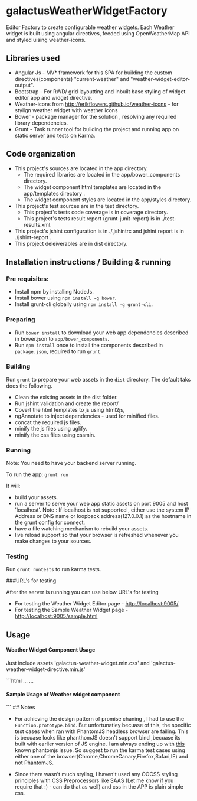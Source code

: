 # galactusWeatherWidgetFactory
Editor Factory to create configurable weather widgets. Each Weather widget is built using angular directives, feeded using OpenWeatherMap API and styled uising weather-icons.

## Libraries used
* Angular Js - MV* framework for this SPA for building the custom directives(components) "current-weather" and "weather-widget-editor-output".
* Bootstrap - For RWD/ grid layoutting and inbuilt base styling of widget editor app and widget directive.
* Weather-icons from http://erikflowers.github.io/weather-icons  - for stylign weather widget with weather icons
* Bower - package manager for the solution , resolving any required library dependencies.
* Grunt - Task runner tool for building the project and running app on static server and tests on Karma.

## Code organization
* This project's sources are located in the app directory.
  * The required libraries are located in the app/bower_components directory.
  * The widget component html templates are located in the app/templates directory .
  * The widget component styles are located in the app/styles directory.
* This project's test sources are in the test directory.
  * This project's tests code coverage is in coverage directory.
  * This project's tests result report (grunt-junit-report) is in ./test-results.xml.
* This project's jshint configuration is in ./.jshintrc and jshint report is in ./jshint-report .  
* This project deleiverables are in dist directory.

## Installation instructions / Building & running

### Pre requisites:
 * Install npm by installing NodeJs.
 * Install bower using  `npm install -g bower`.
 * Install grunt-cli globally using `npm install -g grunt-cli`.

### Preparing
 * Run `bower install` to download your web app dependencies described in bower.json to `app/bower_components`.
 * Run `npm install` once to install the components described in `package.json`, required to run `grunt`.
 
### Building

Run `grunt` to prepare your web assets in the `dist` directory.  The default taks does the following.
 * Clean the existing assets in the dist folder.
 * Run jshint validation  and create the report/
 * Covert the html templates to js using html2js,
 * ngAnnotate to inject dependencies - used for minified files.
 * concat the required js files. 
 * minify the js files using uglify.
 * minify the css files using cssmin.
 

### Running

Note: You need to have your backend server running.

To run the app:
`grunt run`

It will:
 * build your assets.
 * run a server to serve your web app static assets on port 9005 and host 'localhost'. Note : If localhost is not supported , either use the system IP Address or DNS name or loopback address(127.0.0.1) as the hostname in the grunt config for connect.
 * have a file watching mechanism to rebuild your assets.
 * live reload support so that your browser is refreshed whenever you make changes to your sources.

### Testing

Run `grunt runtests` to run karma tests.

###URL's for testing

After the server is running you can use below URL's for testing
 * For testing the Weather Widget Editor page - [http://localhost:9005/](http://localhost:9005/)
 * For testing the Sample Weather Widget page -[http://localhost:9005/sample.html](http://localhost:9005/sample.html)


## Usage
<h4> Weather Widget Component Usage</h4>
<p> Just include assets 'galactus-weather-widget.min.css' and 'galactus-weather-widget-directive.min.js'</p>
```html
<head>
...
<link rel="stylesheet" type="text/css" href="styles/galactus-weather-widget.min.css"/>
<script type="text/javascript" src="galactus-weather-widget-directive.min.js"></script>
...
</head>
<body ng-app="weatherWidgetModule">
<h4>Sample Usage of Weather widget component</h4>
  <current-weather units="imperial"
              showwind="true"
              title="A sample Weather widget">
    </current-weather>
</body>      
```
## Notes

* For achieving the design pattern of promise chaning , I had to use the `Function.prototype.bind`. But unfortunatley becuase of this,  the specific test cases when ran with PhantomJS headless browser are failing. This is becuase looks like phanthomJS doesn't support bind ,becuase its built with earlier version of JS engine. I am always ending up with [this](https://github.com/ariya/phantomjs/issues/10522) known phantomjs issue. So suggest to run the karma test cases using either one of the browser(Chrome,ChromeCanary,Firefox,Safari,IE) and not PhantomJS.

* Since there wasn't much styling, I haven't used any OOCSS styling principles with CSS Preprocessors like SAAS (Let me know if you require that :) - can do that as well) and css in the APP is plain simple css. 
 

